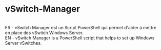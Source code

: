 # vSwitch-Manager
<br>FR - vSwitch Manager est un Script PowerShell qui permet d'aider à mettre en place des vSwitch Windows Server.
<br>EN - vSwitch Manager is a PowerShell script that helps to set up Windows Server vSwitches.
